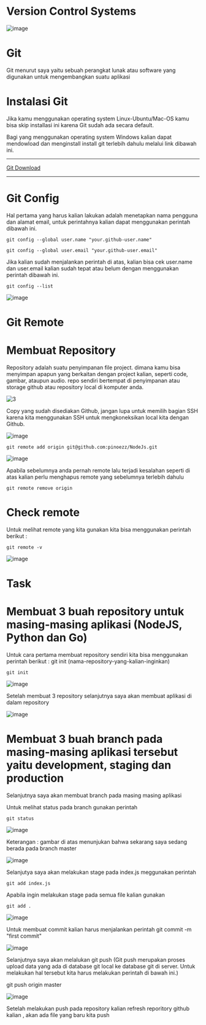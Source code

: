 # Version Control Systems

![image](https://user-images.githubusercontent.com/106061407/170829146-6659e918-d5b0-4f81-b203-650e747c020a.png)

# Git
Git menurut saya yaitu sebuah perangkat lunak atau software yang digunakan untuk mengembangkan suatu aplikasi

# Instalasi Git

Jika kamu menggunakan operating system Linux-Ubuntu/Mac-OS kamu bisa skip installasi ini karena Git sudah ada secara default.


Bagi yang menggunakan operating system Windows kalian dapat mendowload dan menginstall install git terlebih dahulu melalui link dibawah ini.

-------------
[Git Download](https://git-scm.com/downloads)

-------------

# Git Config

Hal pertama yang harus kalian lakukan adalah menetapkan nama pengguna dan alamat email, untuk perintahnya kalian dapat menggunakan perintah dibawah ini.

```
git config --global user.name "your.github-user.name"
```

```
git config --global user.email "your.github-user.email"
```

Jika kalian sudah menjalankan perintah di atas, kalian bisa cek user.name dan user.email kalian sudah tepat atau belum dengan menggunakan perintah dibawah ini.

```
git config --list
```

![image](https://user-images.githubusercontent.com/106061407/170834949-4f980dcb-9cb3-445d-9b19-7fb85f36ffa5.png)

# Git Remote

# Membuat Repository​

Repository adalah suatu penyimpanan file project. dimana kamu bisa menyimpan apapun yang berkaitan dengan project kalian, seperti code, gambar, ataupun 
audio. repo sendiri bertempat di penyimpanan atau storage github atau repository local di komputer anda.

![3](https://user-images.githubusercontent.com/106061407/170835864-ab2f2834-6cee-4ce1-b059-2166acc6036b.png)


Copy yang sudah disediakan Github, jangan lupa untuk memilih bagian SSH karena kita menggunakan SSH untuk mengkoneksikan local kita dengan Github.

![image](https://user-images.githubusercontent.com/106061407/170835790-02eed5a2-0705-4341-913c-163711fa61ba.png)

```
git remote add origin git@github.com:pinoezz/NodeJs.git
```

![image](https://user-images.githubusercontent.com/106061407/170836066-e98e718a-c8a4-4e67-81e0-34459443b67b.png)

Apabila sebelumnya anda pernah remote lalu terjadi kesalahan seperti di atas kalian perlu menghapus remote yang sebelumnya terlebih dahulu

```
git remote remove origin
```

# Check remote​

Untuk melihat remote yang kita gunakan kita bisa menggunakan perintah berikut :

```
git remote -v
```
![image](https://user-images.githubusercontent.com/106061407/170836161-af1bc8e4-fa14-4d60-bc48-a11e2d32938f.png)


# Task

# Membuat 3 buah repository untuk masing-masing aplikasi (NodeJS, Python dan Go)

Untuk cara pertama membuat repository sendiri kita bisa menggunakan perintah berikut :
git init (nama-repository-yang-kalian-inginkan)

```
git init
```

![image](https://user-images.githubusercontent.com/106061407/170830880-594d11b7-d097-4f1b-8957-eedb820ff2a9.png)

Setelah membuat 3 repository selanjutnya saya akan membuat aplikasi di dalam repository

![image](https://user-images.githubusercontent.com/106061407/170835335-0d8227e8-dc69-4029-93ba-6c3b9ca1b048.png)


# Membuat 3 buah branch pada masing-masing aplikasi tersebut yaitu development, staging dan production

Selanjutnya saya akan membuat branch pada masing masing aplikasi 

Untuk melihat status pada branch gunakan perintah

```
git status
```

![image](https://user-images.githubusercontent.com/106061407/170835532-03a325c5-98cd-4f5a-b24a-2e5ad0cd7321.png)

Keterangan : gambar di atas menunjukan bahwa sekarang saya sedang berada pada branch master

![image](https://user-images.githubusercontent.com/106061407/170836586-09c233bb-e0cb-4700-acb0-8f5f417a4744.png)

Selanjutya saya akan melakukan stage pada index.js meggunakan perintah

```
git add index.js 
```

Apabila ingin melakukan stage pada semua file kalian gunakan 

```
git add .
```

![image](https://user-images.githubusercontent.com/106061407/170866108-67e2235b-7443-427c-a8de-ee76c6e9f980.png)


Untuk membuat commit kalian harus menjalankan perintah git commit -m "first commit"

![image](https://user-images.githubusercontent.com/106061407/170836729-38d76a8c-0d45-4af6-8045-b26053b3aae1.png)

Selanjutnya saya akan melalukan git push (Git push merupakan proses upload data yang ada di database git local ke database git di server. Untuk melakukan hal tersebut kita harus melakukan perintah di bawah ini.)

git push origin master

![image](https://user-images.githubusercontent.com/106061407/170866429-32d202f1-ea13-4fc5-a713-98de5649d3f5.png)

Setelah melakukan push pada repository kalian refresh reporitory github kalian , akan ada file yang baru kita push



